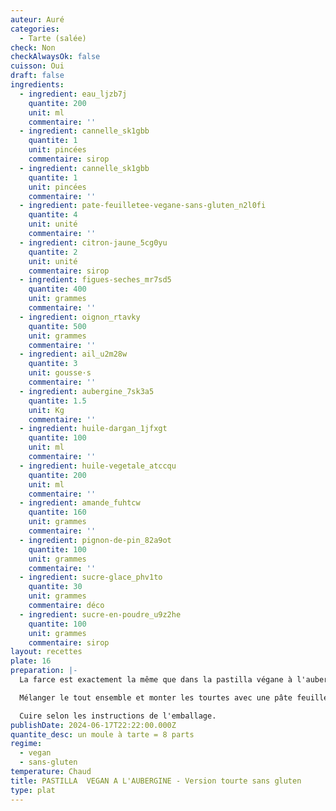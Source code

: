 ```yaml
---
auteur: Auré
categories:
  - Tarte (salée)
check: Non
checkAlwaysOk: false
cuisson: Oui
draft: false
ingredients:
  - ingredient: eau_ljzb7j
    quantite: 200
    unit: ml
    commentaire: ''
  - ingredient: cannelle_sk1gbb
    quantite: 1
    unit: pincées
    commentaire: sirop
  - ingredient: cannelle_sk1gbb
    quantite: 1
    unit: pincées
    commentaire: ''
  - ingredient: pate-feuilletee-vegane-sans-gluten_n2l0fi
    quantite: 4
    unit: unité
    commentaire: ''
  - ingredient: citron-jaune_5cg0yu
    quantite: 2
    unit: unité
    commentaire: sirop
  - ingredient: figues-seches_mr7sd5
    quantite: 400
    unit: grammes
    commentaire: ''
  - ingredient: oignon_rtavky
    quantite: 500
    unit: grammes
    commentaire: ''
  - ingredient: ail_u2m28w
    quantite: 3
    unit: gousse·s
    commentaire: ''
  - ingredient: aubergine_7sk3a5
    quantite: 1.5
    unit: Kg
    commentaire: ''
  - ingredient: huile-dargan_1jfxgt
    quantite: 100
    unit: ml
    commentaire: ''
  - ingredient: huile-vegetale_atccqu
    quantite: 200
    unit: ml
    commentaire: ''
  - ingredient: amande_fuhtcw
    quantite: 160
    unit: grammes
    commentaire: ''
  - ingredient: pignon-de-pin_82a9ot
    quantite: 100
    unit: grammes
    commentaire: ''
  - ingredient: sucre-glace_phv1to
    quantite: 30
    unit: grammes
    commentaire: déco
  - ingredient: sucre-en-poudre_u9z2he
    quantite: 100
    unit: grammes
    commentaire: sirop
layout: recettes
plate: 16
preparation: |-
  La farce est exactement la même que dans la pastilla végane à l'aubergine. Donc cuisiner les deux farces dans le même récipient.

  Mélanger le tout ensemble et monter les tourtes avec une pâte feuilletée en dessous et une au dessus. Et bien colmater. Percer une petite cheminée au centre de la tourte avant cuisson.

  Cuire selon les instructions de l'emballage.
publishDate: 2024-06-17T22:22:00.000Z
quantite_desc: un moule à tarte = 8 parts
regime:
  - vegan
  - sans-gluten
temperature: Chaud
title: PASTILLA  VEGAN A L'AUBERGINE - Version tourte sans gluten
type: plat
---
```

